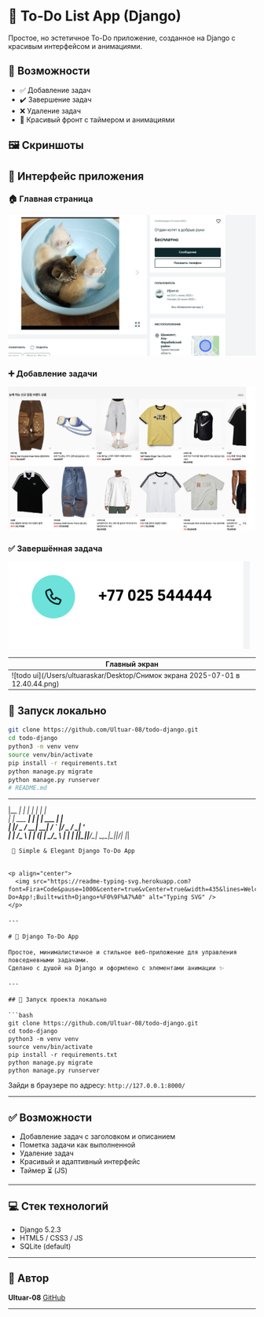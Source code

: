 # 📝 To-Do List App (Django)

Простое, но эстетичное To-Do приложение, созданное на Django с красивым интерфейсом и анимациями.

## 🌟 Возможности

- ✅ Добавление задач
- ✔️ Завершение задач
- ❌ Удаление задач
- 🧘 Красивый фронт с таймером и анимациями

## 🖼️ Скриншоты

## 📸 Интерфейс приложения

### 🏠 Главная страница
![Главная](images/homepage.png)

### ➕ Добавление задачи
![Форма](images/form.png)

### ✅ Завершённая задача
![Готово](images/completed-task.png)


| Главный экран                     |
|----------------------------------|
| ![todo ui](/Users/ultuaraskar/Desktop/Снимок экрана 2025-07-01 в 12.40.44.png) |

## 🚀 Запуск локально

```bash
git clone https://github.com/Ultuar-08/todo-django.git
cd todo-django
python3 -m venv venv
source venv/bin/activate
pip install -r requirements.txt
python manage.py migrate
python manage.py runserver
# README.md

```
 _______        _         _           _     
|__   __|      | |       | |         | |    
   | | ___  ___| |_    __| | ___  ___| |__  
   | |/ _ \/ __| __|  / _` |/ _ \/ __| '_ \
   | |  __/\__ \ |_  | (_| |  __/\__ \ | | |
   |_|\___||___/\__|  \__,_|\___||___/_| |_|
                                           
     🧠 Simple & Elegant Django To-Do App
```

<p align="center">
  <img src="https://readme-typing-svg.herokuapp.com?font=Fira+Code&pause=1000&center=true&vCenter=true&width=435&lines=Welcome+to+my+To-Do+App!;Built+with+Django+%F0%9F%A7%A0" alt="Typing SVG" />
</p>

---

# 📝 Django To-Do App

Простое, минималистичное и стильное веб-приложение для управления повседневными задачами.
Сделано с душой на Django и оформлено с элементами анимации ✨

---

## 🚀 Запуск проекта локально

```bash
git clone https://github.com/Ultuar-08/todo-django.git
cd todo-django
python3 -m venv venv
source venv/bin/activate
pip install -r requirements.txt
python manage.py migrate
python manage.py runserver
```

Зайди в браузере по адресу: `http://127.0.0.1:8000/`

---

## ✅ Возможности

* Добавление задач с заголовком и описанием
* Пометка задачи как выполненной
* Удаление задач
* Красивый и адаптивный интерфейс
* Таймер ⏳ (JS)

---

## 💻 Стек технологий

* Django 5.2.3
* HTML5 / CSS3 / JS
* SQLite (default)

---



## 🧠 Автор

**Ultuar-08**
[GitHub](https://github.com/Ultuar-08)

---

